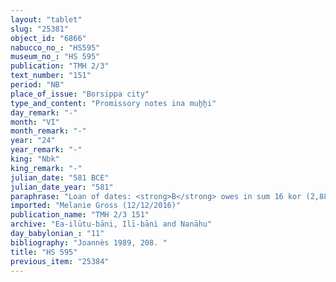 ```yaml
---
layout: "tablet"
slug: "25381"
object_id: "6866"
nabucco_no_: "HS595"
museum_no_: "HS 595"
publication: "TMH 2/3"
text_number: "151"
period: "NB"
place_of_issue: "Borsippa city"
type_and_content: "Promissory notes ina muẖẖi"
day_remark: "-"
month: "VI"
month_remark: "-"
year: "24"
year_remark: "-"
king: "Nbk"
king_remark: "-"
julian_date: "581 BCE"
julian_date_year: "581"
paraphrase: "Loan of dates: <strong>B</strong> owes in sum 16 kor (2,880 l) of dates, impost (<em>imittu</em>) of the palm groves (<em>gi&scaron;immaru</em>) of <strong>A</strong>. <strong>B</strong> will give the dates in their entirety in Ta&scaron;rīt (VII) at the Gate of the Warehouse (<em>bāb kalakki</em>), according to the measure (<em>ma&scaron;īhu</em>) of [...]. He will also give 16 loads of palm-frond ribs (<em>huṣābu</em>) as well as 100 date palm fibres (<em>mangagu</em>). 2 witnesses and the scribe.<br /> &nbsp;<br /> <strong>A</strong> = Zēr-Bābili/Nab&ucirc;-u&scaron;allim//Bēl-ibni; <strong>B</strong> = Nab&ucirc;-u&scaron;allim/Bēl-ibni//Kidin-Nanāya; Scribe = Nab&ucirc;-zēru-u&scaron;eb&scaron;i/Nab&ucirc;-lē&rsquo;i//Balāṭu<br /> &nbsp;"
imported: "Melanie Gross (12/12/2016)"
publication_name: "TMH 2/3 151"
archive: "Ea-ilūtu-bāni, Ilī-bāni and Nanāhu"
day_babylonian_: "11"
bibliography: "Joannès 1989, 208. "
title: "HS 595"
previous_item: "25384"
---
```

